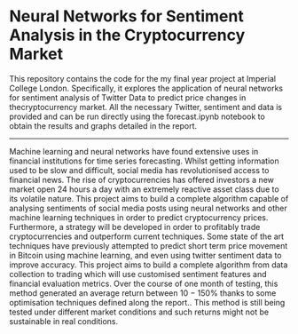 # Neural Networks for Sentiment Analysis in the Cryptocurrency Market

This repository contains the code for the my final year project at Imperial College London. Specifically, it explores the application of neural networks for sentiment analysis of Twitter Data to predict price changes in thecryptocurrency market. All the necessary Twitter, sentiment and data is provided and can be run directly using the forecast.ipynb notebook to obtain the results and graphs detailed in the report.

---

Machine learning and neural networks have found extensive uses in financial institutions for time series forecasting. Whilst getting information used to be slow and difficult, social media has revolutionised access to financial news. The rise of cryptocurrencies has offered investors a new market open 24 hours a day with an extremely reactive asset class due to its volatile nature. This project aims to build a complete algorithm capable of analysing sentiments of social media posts using neural networks and other machine learning techniques in order to predict cryptocurrency prices. Furthermore, a strategy will be developed in order to profitably trade cryptocurrencies and outperform current techniques. Some state of the art techniques have previously attempted to predict short term price movement in Bitcoin using machine learning, and even using twitter sentiment data to improve accuracy. This project aims to build a complete algorithm from data collection to trading which will use customised sentiment features and financial evaluation metrics. Over the course of one month of testing, this method generated an average return between 10 − 150% thanks to some optimisation techniques defined along the report.. This method is still being tested under different market conditions and such returns might not be sustainable in real conditions.

